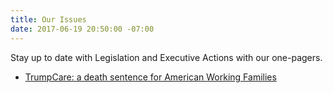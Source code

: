 ```yaml
---
title: Our Issues
date: 2017-06-19 20:50:00 -07:00
---
```


Stay up to date with Legislation and Executive Actions with our one-pagers.

* [TrumpCare: a death sentence for American Working Families](/uploads/OnePager_healthcare_20170517.pdf) 



